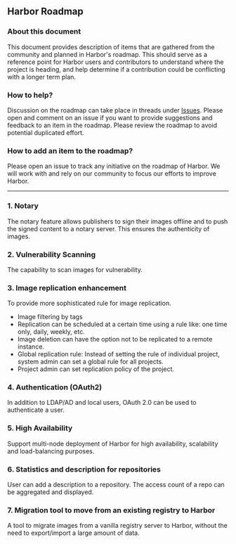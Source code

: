 ## Harbor Roadmap

### About this document

This document provides description of items that are gathered from the community and planned in Harbor's roadmap. This should serve as a reference point for Harbor users and contributors to understand where the project is heading, and help determine if a contribution could be conflicting with a longer term plan.

### How to help?

Discussion on the roadmap can take place in threads under [Issues](https://github.com/fske/harbor/issues). Please open and comment on an issue if you want to provide suggestions and feedback to an item in the roadmap. Please review the roadmap to avoid potential duplicated effort.

### How to add an item to the roadmap?
Please open an issue to track any initiative on the roadmap of Harbor. We will work with and rely on our community to focus our efforts to improve Harbor.


---

### 1. Notary
The notary feature allows publishers to sign their images offline and to push the signed content to a notary server. This ensures the authenticity of images.

### 2. Vulnerability Scanning
The capability to scan images for vulnerability.

### 3. Image replication enhancement 
To provide more sophisticated rule for image replication. 
- Image filtering by tags
- Replication can be scheduled at a certain time using a rule like: one time only, daily, weekly, etc.
- Image deletion can have the option not to be replicated to a remote instance.
- Global replication rule: Instead of setting the rule of individual project, system admin can set a global rule for all projects.
- Project admin can set replication policy of the project.

### 4. Authentication (OAuth2) 
In addition to LDAP/AD and local users, OAuth 2.0 can be used to authenticate a user.

### 5. High Availability 
Support multi-node deployment of Harbor for high availability, scalability and load-balancing purposes.

### 6. Statistics and description for repositories
User can add a description to a repository. The access count of a repo can be aggregated and displayed.

### 7. Migration tool to move from an existing registry to Harbor 
A tool to migrate images from a vanilla registry server to Harbor, without the need to export/import a large amount of data.
